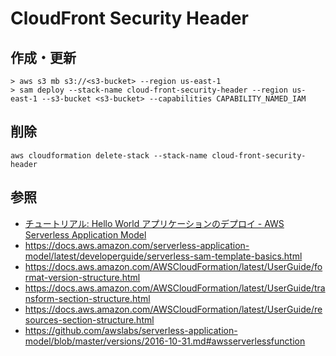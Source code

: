 
# CloudFront Security Header

## 作成・更新

```
> aws s3 mb s3://<s3-bucket> --region us-east-1
> sam deploy --stack-name cloud-front-security-header --region us-east-1 --s3-bucket <s3-bucket> --capabilities CAPABILITY_NAMED_IAM
```

## 削除

```
aws cloudformation delete-stack --stack-name cloud-front-security-header
```

## 参照

- [チュートリアル: Hello World アプリケーションのデプロイ - AWS Serverless Application Model](https://docs.aws.amazon.com/ja_jp/serverless-application-model/latest/developerguide/serverless-getting-started-hello-world.html)
- https://docs.aws.amazon.com/serverless-application-model/latest/developerguide/serverless-sam-template-basics.html
- https://docs.aws.amazon.com/AWSCloudFormation/latest/UserGuide/format-version-structure.html
- https://docs.aws.amazon.com/AWSCloudFormation/latest/UserGuide/transform-section-structure.html
- https://docs.aws.amazon.com/AWSCloudFormation/latest/UserGuide/resources-section-structure.html
- https://github.com/awslabs/serverless-application-model/blob/master/versions/2016-10-31.md#awsserverlessfunction

